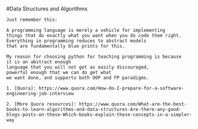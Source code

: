 #Data Structures and Algorithms

    Just remember this: 
    
    A programming language is merely a vehicle for implementing
    things that do exactly what you want when you do code them right. 
    Everything in programming reduces to abstract models
    that are fundamentally blue prints for this. 

    My reason for choosing python for teaching programming is because 
    it is an abstract enough 
    language that you will not get as easily discouraged, 
    powerful enough that we can do get what
    we want done, and supports both OOP and FP paradigms.

    1. [Quora]: https://www.quora.com/How-do-I-prepare-for-a-software-engineering-job-interview

    2. [More Quora resources]: https://www.quora.com/What-are-the-best-books-to-learn-algorithms-and-data-structures-Are-there-any-good-blogs-posts-on-these-Which-books-explain-these-concepts-in-a-simpler-way

    
